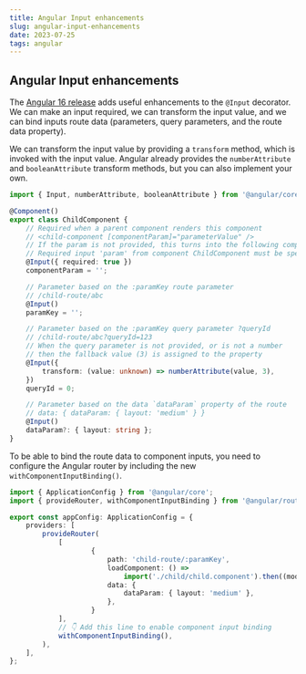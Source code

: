 ```yaml
---
title: Angular Input enhancements
slug: angular-input-enhancements
date: 2023-07-25
tags: angular
---
```


## Angular Input enhancements

The [Angular 16 release](https://blog.angular.io/angular-v16-is-here-4d7a28ec680d) adds useful enhancements to the `@Input` decorator.
We can make an input required, we can transform the input value, and we can bind inputs route data (parameters, query parameters, and the route data property).

We can transform the input value by providing a `transform` method, which is invoked with the input value.
Angular already provides the `numberAttribute` and `booleanAttribute` transform methods, but you can also implement your own.

```typescript:child.component.ts
import { Input, numberAttribute, booleanAttribute } from '@angular/core';

@Component()
export class ChildComponent {
	// Required when a parent component renders this component
	// <child-component [componentParam]="parameterValue" />
	// If the param is not provided, this turns into the following compile error
	// Required input 'param' from component ChildComponent must be specified.
	@Input({ required: true })
	componentParam = '';

	// Parameter based on the :paramKey route parameter
	// /child-route/abc
	@Input()
	paramKey = '';

	// Parameter based on the :paramKey query parameter ?queryId
	// /child-route/abc?queryId=123
	// When the query parameter is not provided, or is not a number
	// then the fallback value (3) is assigned to the property
	@Input({
		transform: (value: unknown) => numberAttribute(value, 3),
	})
	queryId = 0;

	// Parameter based on the data `dataParam` property of the route
	// data: { dataParam: { layout: 'medium' } }
	@Input()
	dataParam?: { layout: string };
}
```

To be able to bind the route data to component inputs, you need to configure the Angular router by including the new `withComponentInputBinding()`.

```typescript{17-18}:app.config.ts
import { ApplicationConfig } from '@angular/core';
import { provideRouter, withComponentInputBinding } from '@angular/router';

export const appConfig: ApplicationConfig = {
	providers: [
		provideRouter(
			[
					{
						path: 'child-route/:paramKey',
						loadComponent: () =>
							import('./child/child.component').then((mod) => mod.ChildComponent),
						data: {
							dataParam: { layout: 'medium' },
						},
					}
			],
			// 👇 Add this line to enable component input binding
			withComponentInputBinding(),
		),
	],
};
```
